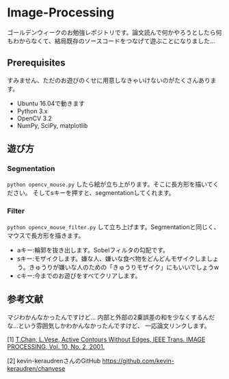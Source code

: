 # Image-Processing
ゴールデンウィークのお勉強レポジトリです。論文読んで何かやろうとしたら何もわからなくて、結局既存のソースコードをつなげて遊ぶことになりました…

## Prerequisites
すみません、ただのお遊びのくせに用意しなきゃいけないのがたくさんあります。
+ Ubuntu 16.04で動きます
+ Python 3.x
+ OpenCV 3.2
+ NumPy, SciPy, matplotlib

## 遊び方
### Segmentation
`python opencv_mouse.py`
したら絵が立ち上がります。そこに長方形を描いてください。
そしてsキーを押すと、segmentationしてくれます。

### Filter
`python opencv_mouse_filter.py`
して立ち上げます。Segmentationと同じく、マウスで長方形を描きます。
+ aキー:輪郭を抜き出します。Sobelフィルタの勾配です。
+ sキー:モザイクします。嫌な人、嫌いな食べ物をどんどんモザイクしましょう。きゅうりが嫌いな人のための「きゅうりモザイク」にもいいでしょうw
+ cキー:今までのお遊びをすべてクリアします。

## 参考文献
マジわかんなかったんですけど…
内部と外部の2乗誤差の和を少なくするんだな…という雰囲気しかわかんなかったんですけど、
一応論文リンクします。

[1] [T.Chan, L.Vese, Active Contours Without Edges, IEEE Trans. IMAGE PROCESSING, Vol. 10, No. 2, 2001.](http://www.math.ucla.edu/~lvese/PAPERS/IEEEIP2001.pdf)

[2] kevin-keraudrenさんのGitHub https://github.com/kevin-keraudren/chanvese
